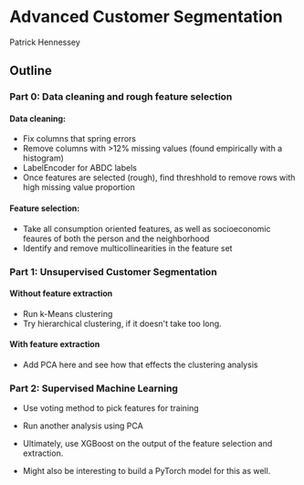 # Advanced Customer Segmentation

Patrick Hennessey

## Outline

### Part 0: Data cleaning and rough feature selection

#### Data cleaning:

 * Fix columns that spring errors
 * Remove columns with >12% missing values (found empirically with a histogram)
 * LabelEncoder for ABDC labels
 * Once features are selected (rough), find threshhold to remove rows with high missing value proportion

#### Feature selection:

 * Take all consumption oriented features, as well as socioeconomic feaures of both the person and the neighborhood
 * Identify and remove multicollinearities in the feature set

### Part 1: Unsupervised Customer Segmentation

#### Without feature extraction

 * Run k-Means clustering
 * Try hierarchical clustering, if it doesn't take too long.

#### With feature extraction

 * Add PCA here and see how that effects the clustering analysis

### Part 2: Supervised Machine Learning

 * Use voting method to pick features for training

 * Run another analysis using PCA

 * Ultimately, use XGBoost on the output of the feature selection and extraction.

* Might also be interesting to build a PyTorch model for this as well.